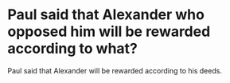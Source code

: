 # Paul said that Alexander who opposed him will be rewarded according to what?

Paul said that Alexander will be rewarded according to his deeds.
